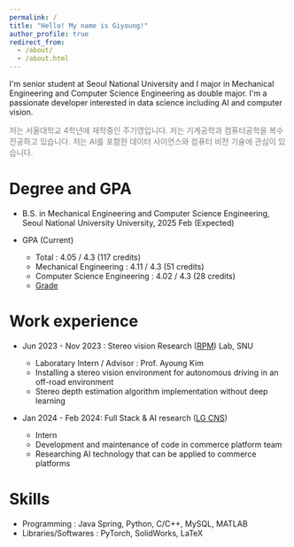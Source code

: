 ```yaml
---
permalink: /
title: "Hello! My name is Giyoung!"
author_profile: true
redirect_from: 
  - /about/
  - /about.html
---
```

 I'm senior student at Seoul National University and I major in Mechanical Engineering and Computer Science Engineering as double major. I'm a passionate developer interested in data science including AI and computer vision.

<span style = "font-size:14px; color: gray;"> 저는 서울대학교 4학년에 재학중인 주기영입니다. 저는 기계공학과 컴퓨터공학을 복수전공하고 있습니다. 저는 AI를 포함한 데이터 사이언스와 컴퓨터 비전 기술에 관심이 있습니다. </span>
 

Degree and GPA
======
* B.S. in Mechanical Engineering and Computer Science Engineering, Seoul National University University, 2025 Feb (Expected)

* GPA (Current)
  * Total : 4.05 / 4.3 (117 credits)
  * Mechanical Engineering : 4.11 / 4.3 (51 credits)
  * Computer Science Engineering : 4.02 / 4.3 (28 credits)
  * [Grade](/images/grade.jpg)


Work experience
======
* Jun 2023 - Nov 2023 : Stereo vision Research ([RPM](https://rpm.snu.ac.kr/)) Lab, SNU
  * Laboratary Intern / Advisor : Prof. Ayoung Kim
  * Installing a stereo vision environment for autonomous driving in an off-road environment
  * Stereo depth estimation algorithm implementation without deep learning

* Jan 2024 - Feb 2024: Full Stack & AI research ([LG CNS](https://www.lgcns.com/))
  * Intern
  * Development and maintenance of code in commerce platform team
  * Researching AI technology that can be applied to commerce platforms


Skills
======
* Programming : Java Spring, Python, C/C++, MySQL, MATLAB
* Libraries/Softwares : PyTorch, SolidWorks, LaTeX